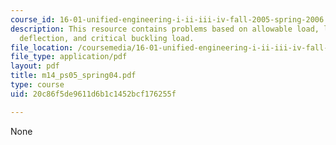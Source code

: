 ```yaml
---
course_id: 16-01-unified-engineering-i-ii-iii-iv-fall-2005-spring-2006
description: This resource contains problems based on allowable load, lateral central
  deflection, and critical buckling load.
file_location: /coursemedia/16-01-unified-engineering-i-ii-iii-iv-fall-2005-spring-2006/20c86f5de9611d6b1c1452bcf176255f_m14_ps05_spring04.pdf
file_type: application/pdf
layout: pdf
title: m14_ps05_spring04.pdf
type: course
uid: 20c86f5de9611d6b1c1452bcf176255f

---
```

None
